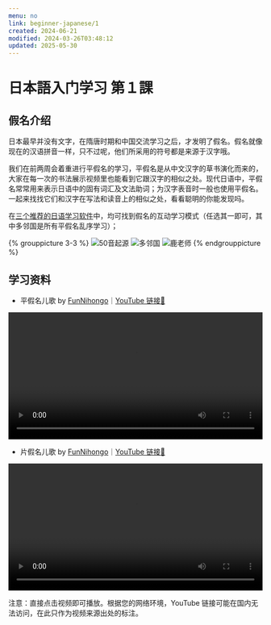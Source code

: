 ```yaml
---
menu: no
link: beginner-japanese/1
created: 2024-06-21
modified: 2024-03-26T03:48:12
updated: 2025-05-30
---
```


# 日本語入门学习 第１課

## 假名介绍

日本最早并没有文字，在隋唐时期和中国交流学习之后，才发明了假名。假名就像现在的汉语拼音一样，只不过呢，他们所采用的符号都是来源于汉字哦。

我们在前两周会着重进行平假名的学习，平假名是从中文汉字的草书演化而来的，大家在每一次的书法展示视频里也能看到它跟汉字的相似之处。现代日语中，平假名常常用来表示日语中的固有词汇及文法助词；为汉字表音时一般也使用平假名。一起来找找它们和汉字在写法和读音上的相似之处，看看聪明的你能发现吗。

在[三个推荐的日语学习软件](https://minielephant.net/beginner-japanese/#apps)中，均可找到假名的互动学习模式（任选其一即可，其中多邻国是所有平假名乱序学习）；

{% grouppicture 3-3 %}
![50音起源](https://mini-elephant-1318622621.cos.ap-chongqing.myqcloud.com/2024/06/21/IMG_0322.jpeg)
![多邻国](https://mini-elephant-1318622621.cos.ap-chongqing.myqcloud.com/2024/06/21/IMG_0320.jpeg)
![鹿老师](https://mini-elephant-1318622621.cos.ap-chongqing.myqcloud.com/2024/06/21/IMG_0319.jpeg)
{% endgrouppicture %}

## 学习资料

- 平假名儿歌 by [FunNihongo](https://www.youtube.com/@funnihongo9881)｜[YouTube 链接🔗](https://youtu.be/K-nw5EUxDz0?si=oFzzDq9tIBnE59Zo)

<video width="100%" height="auto" controls>
  <source src="https://mini-elephant-1318622621.cos.ap-chongqing.myqcloud.com/2024/06/21/learn-japanese-hiragana-alphabet-aiueo-song-funnihongo.mp4" type="video/mp4">
</video>

- 片假名儿歌 by [FunNihongo](https://www.youtube.com/@funnihongo9881)｜[YouTube 链接🔗](https://youtu.be/leH_loxePr8?si=5FJGJVBIeRM1nIA5)

<video width="100%" height="auto" controls>
  <source src="https://mini-elephant-1318622621.cos.ap-chongqing.myqcloud.com/2024/06/21/learn-japanese-katakana-alphabet-aiueo-song-funnihongo.mp4" type="video/mp4">
</video>

<span class="caption">注意：直接点击视频即可播放。根据您的网络环境，YouTube 链接可能在国内无法访问，在此只作为视频来源出处的标注。</span>
